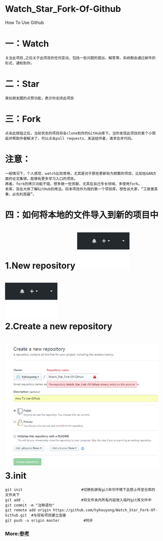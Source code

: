 # Watch_Star_Fork-Of-Github
How To Use Github



​一：Watch
====
    关注此项目,之后关于此项目的任何变动，包括一些问题的提出，解答等，系统都会通过邮件的形式，通知到你。
      
二：Star
====
    类似朋友圈的点赞功能，表示你支持此项目
    
三：Fork
====
    点击此按钮之后，当前状态的项目将会clone到你的GitHub库下。当你发现此项目的某个小瑕疵并帮助作者解决了，可以点击pull requests，发送给作者，请求合并代码。  
    
注意：
====
    一般情况下，个人感觉，watch比较常用，尤其是对于那些更新较为频繁的项目，比如在GAN方面的论文集锦，能够有更多学习入口的项目。
    再者，fork的拷贝功能不错，想多做一些贡献，尤其在自己专长领域，多使用fork。
    本库，旨在大体了解GitHub的用法。将本项目作为我的第一个项目库，想告诉大家，“工欲善其事，必先利其器”。
四：如何将本地的文件导入到新的项目中
====
1.New repository
![](https://github.com/hyhouyong/Watch_Star_Fork-Of-Github/blob/master/images/1.png)
====
![New repository](http://github.com/hyhouyong/Watch_Star_Fork-Of-Github/raw/master/images/1.png)<br>
2.Create a new repository
====
![Create a new repository](http://github.com/hyhouyong/Watch_Star_Fork-Of-Github/raw/master/images/2.png)<br>
3.init
====

    git init                           #切换到装有git命令环境下且想上传至仓库的文件夹下
    git add .                          #将文件夹内所有内容放入临时git库文件中
    git commit -m "注释语句"
    git remote add origin https://github.com/hyhouyong/Watch_Star_Fork-Of-Github.git  #与现有项目建立连接
    git push -u origin master           #同步
### More:[参考](https://github.com/guodongxiaren/README "参考")
